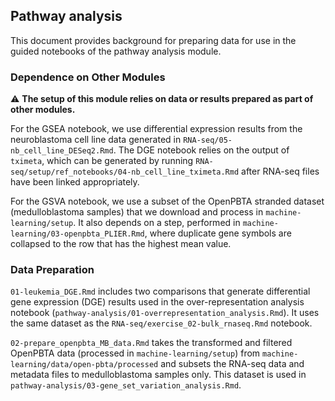## Pathway analysis

This document provides background for preparing data for use in the guided notebooks of the pathway analysis module.

### Dependence on Other Modules

⚠️   **The setup of this module relies on data or results prepared as part of other modules.**

For the GSEA notebook, we use differential expression results from the neuroblastoma cell line data generated in `RNA-seq/05-nb_cell_line_DESeq2.Rmd`.
The DGE notebook relies on the output of `tximeta`, which can be generated by running `RNA-seq/setup/ref_notebooks/04-nb_cell_line_tximeta.Rmd` after RNA-seq files have been linked appropriately.

For the GSVA notebook, we use a subset of the OpenPBTA stranded dataset (medulloblastoma samples) that we download and process in `machine-learning/setup`. It also depends on a step, performed in `machine-learning/03-openpbta_PLIER.Rmd`, where duplicate gene symbols are collapsed to the row that has the highest mean value.

### Data Preparation

`01-leukemia_DGE.Rmd` includes two comparisons that generate differential gene expression (DGE) results used in the over-representation analysis notebook (`pathway-analysis/01-overrepresentation_analysis.Rmd`).
It uses the same dataset as the `RNA-seq/exercise_02-bulk_rnaseq.Rmd` notebook.

`02-prepare_openpbta_MB_data.Rmd` takes the transformed and filtered OpenPBTA data (processed in `machine-learning/setup`) from `machine-learning/data/open-pbta/processed` and subsets the RNA-seq data and metadata files to medulloblastoma samples only.
This dataset is used in `pathway-analysis/03-gene_set_variation_analysis.Rmd`. 
